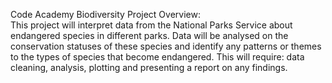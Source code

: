 Code Academy Biodiversity Project Overview:  
This project will interpret data from the National Parks Service about endangered species in different parks.
Data will be analysed on the conservation statuses of these species and identify any patterns or themes to the types of species that become endangered. This will require: data cleaning, analysis, plotting and presenting a report on any findings. 
